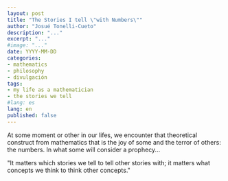 ```yaml
---
layout: post
title: "The Stories I tell \"with Numbers\""
author: "Josué Tonelli-Cueto"
description: "..."
excerpt: "..."
#image: "..."
date: YYYY-MM-DD
categories:
- mathematics
- philosophy
- divulgación
tags:
- my life as a mathematician
- the stories we tell
#lang: es
lang: en
published: false
---
```


At some moment or other in our lifes, we encounter that theoretical construct from mathematics that is the joy of some and the terror of others: the numbers. In what some will consider a prophecy...



"It matters which stories we tell to tell other stories with; it matters what concepts we think to think other concepts."
